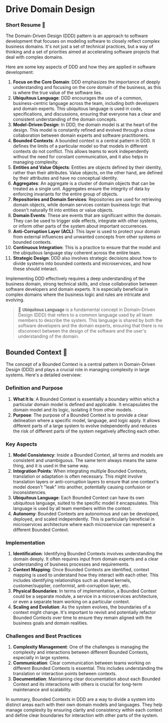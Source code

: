 # Drive Domain Design


### Short Resume 📃

The Domain-Driven Design (DDD) pattern is an approach to software development that focuses on modeling software to closely reflect complex business domains. It's not just a set of technical practices, but a way of thinking and a set of priorities aimed at accelerating software projects that deal with complex domains.

Here are some key aspects of DDD and how they are applied in software development:

1. **Focus on the Core Domain**: DDD emphasizes the importance of deeply understanding and focusing on the core domain of the business, as this is where the true value of the software lies.
2. **Ubiquitous Language**: DDD encourages the use of a common, business-centric language across the team, including both developers and domain experts. This ubiquitous language is used in code, specifications, and discussions, ensuring that everyone has a clear and consistent understanding of the domain concepts.
3. **Model-Driven Design**: In DDD, the domain model is at the heart of the design. This model is constantly refined and evolved through a close collaboration between domain experts and software practitioners.
4. **Bounded Contexts**: A bounded context is a central pattern in DDD. It defines the limits of a particular model so that models in different contexts do not conflict. This allows teams to work independently without the need for constant communication, and it also helps in managing complexity.
5. **Entities and Value Objects**: Entities are objects defined by their identity, rather than their attributes. Value objects, on the other hand, are defined by their attributes and have no conceptual identity.
6. **Aggregates**: An aggregate is a cluster of domain objects that can be treated as a single unit. Aggregates ensure the integrity of data by enforcing invariants for the entire group of objects.
7. **Repositories and Domain Services**: Repositories are used for retrieving domain objects, while domain services contain business logic that doesn't naturally fit into entities or value objects.
8. **Domain Events**: These are events that are significant within the domain. They can be used to trigger side effects, integrate with other systems, or inform other parts of the system about important occurrences.
9. **Anti-Corruption Layer (ACL)**: This layer is used to protect your domain from external influences and unwanted concepts from other systems or bounded contexts.
10. **Continuous Integration**: This is a practice to ensure that the model and the ubiquitous language stay coherent across the entire team.
11. **Strategic Design**: DDD also involves strategic decisions about how to divide systems into bounded contexts and microservices, and how these should interact.

Implementing DDD effectively requires a deep understanding of the business domain, strong technical skills, and close collaboration between software developers and domain experts. It is especially beneficial in complex domains where the business logic and rules are intricate and evolving.

> 🔴 <font size=2.5>**Ubiquitous Language** </font> is a fundamental concept in Domain-Driven Design (DDD) that refers to a common language used by all team members to describe the system. This language is shared by both the software developers and the domain experts, ensuring that there is no disconnect between the design of the software and the user's understanding of the domain.

## Bounded Context 🚀️

The concept of a Bounded Context is a central pattern in Domain-Driven Design (DDD) and plays a crucial role in managing complexity in large systems. Here's a detailed overview:

### Definition and Purpose

1. **What It Is**: A Bounded Context is essentially a boundary within which a particular domain model is defined and applicable. It encapsulates the domain model and its logic, isolating it from other models.
2. **Purpose**: The purpose of a Bounded Context is to provide a clear delineation where a specific model, language, and logic apply. It allows different parts of a large system to evolve independently and reduces the risk of different parts of the system negatively affecting each other.

### Key Aspects

1. **Model Consistency**: Inside a Bounded Context, all terms and models are consistent and unambiguous. The same term always means the same thing, and it is used in the same way.
2. **Integration Points**: When integrating multiple Bounded Contexts, translation or adaptation is often necessary. This might involve translation layers or anti-corruption layers to ensure that one context's model doesn't "leak" into another, potentially causing confusion or inconsistencies.
3. **Ubiquitous Language**: Each Bounded Context can have its own ubiquitous language, suited to the specific model it encapsulates. This language is used by all team members within the context.
4. **Autonomy**: Bounded Contexts are autonomous and can be developed, deployed, and scaled independently. This is particularly beneficial in microservices architecture where each microservice can represent a different Bounded Context.

### Implementation

1. **Identification**: Identifying Bounded Contexts involves understanding the domain deeply. It often requires input from domain experts and a clear understanding of business processes and requirements.
2. **Context Mapping**: Once Bounded Contexts are identified, context mapping is used to understand how they interact with each other. This includes identifying relationships such as shared kernels, customer/supplier, conformist, anti-corruption layer, etc.
3. **Physical Boundaries**: In terms of implementation, a Bounded Context could be a separate module, a service in a microservices architecture, or even a separate team working on a particular context.
4. **Scaling and Evolution**: As the system evolves, the boundaries of a context might change. It's important to revisit and potentially refactor Bounded Contexts over time to ensure they remain aligned with the business goals and domain realities.

### Challenges and Best Practices

1. **Complexity Management**: One of the challenges is managing the complexity and interactions between different Bounded Contexts, especially in large systems.
2. **Communication**: Clear communication between teams working on different Bounded Contexts is essential. This includes understanding the translation or interaction points between contexts.
3. **Documentation**: Maintaining clear documentation about each Bounded Context and its interactions with others is crucial for long-term maintenance and scalability.

In summary, Bounded Contexts in DDD are a way to divide a system into distinct areas each with their own domain models and languages. They help manage complexity by ensuring clarity and consistency within each context and define clear boundaries for interaction with other parts of the system.
